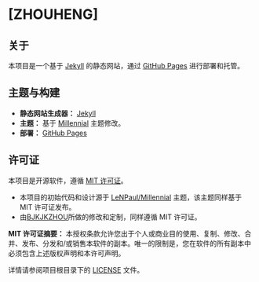 # [ZHOUHENG]

## 关于

本项目是一个基于 [Jekyll](https://jekyllcn.com/) 的静态网站，通过 [GitHub Pages](https://pages.github.com/) 进行部署和托管。

## 主题与构建

*   **静态网站生成器：** [Jekyll](https://jekyllcn.com/docs/home/)
*   **主题：** 基于 [Millennial](https://github.com/LeNPaul/Millennial) 主题修改。
*   **部署：** [GitHub Pages](https://pages.github.com/)

## 许可证

本项目是开源软件，遵循 [MIT 许可证](LICENSE)。

*   本项目的初始代码和设计源于 [LeNPaul/Millennial](https://github.com/LeNPaul/Millennial) 主题，该主题同样基于 MIT 许可证发布。
*   由[BJKJKZHOU](https://github.com/BJKJKZHOU)所做的修改和定制，同样遵循 MIT 许可证。

**MIT 许可证摘要：**
本授权条款允许您出于个人或商业目的使用、复制、修改、合并、发布、分发和/或销售本软件的副本。唯一的限制是，您在软件的所有副本中必须包含上述版权声明和本许可声明。

详情请参阅项目根目录下的 [LICENSE](LICENSE) 文件。

